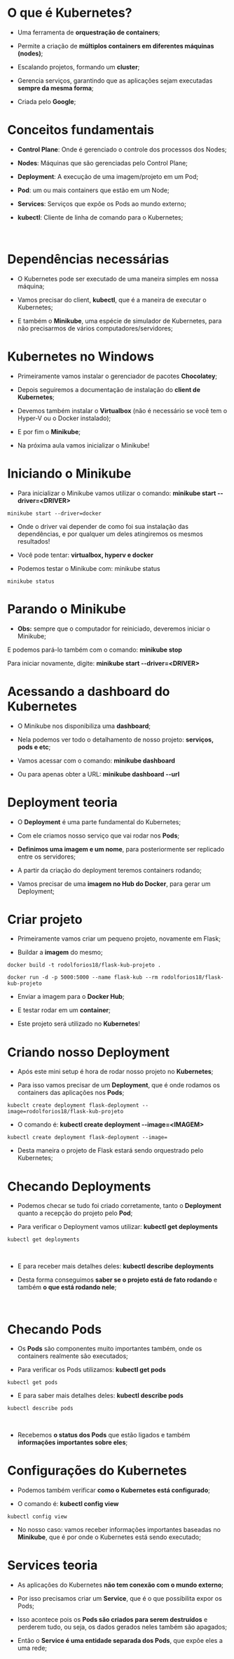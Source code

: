 # O que é Kubernetes? #

* Uma ferramenta de **orquestração de containers**;​

* Permite a criação de **múltiplos containers em diferentes máquinas (nodes)**;​

* Escalando projetos, formando um **cluster**;​

* Gerencia serviços, garantindo que as aplicações sejam executadas **sempre da mesma forma**;​

* Criada pelo **Google**;​

# Conceitos fundamentais​ #

* **Control Plane**: Onde é gerenciado o controle dos processos dos Nodes;​

* **Nodes**: Máquinas que são gerenciadas pelo Control Plane;​

* **Deployment**: A execução de uma imagem/projeto em um Pod;​

* **Pod**: um ou mais containers que estão em um Node;​

* **Services**: Serviços que expõe os Pods ao mundo externo;​

* **kubectl**: Cliente de linha de comando para o Kubernetes;​

​
# Dependências necessárias #

* O Kubernetes pode ser executado de uma maneira simples em nossa máquina;​

* Vamos precisar do client, **kubectl**, que é a maneira de executar o Kubernetes;​

* E também o **Minikube**, uma espécie de simulador de Kubernetes, para não precisarmos de vários computadores/servidores;​

# Kubernetes no Windows​ #

* Primeiramente vamos instalar o gerenciador de pacotes **Chocolatey**;​

* Depois seguiremos a documentação de instalação do **client de Kubernetes**;​

* Devemos também instalar o **Virtualbox** (não é necessário se você tem o Hyper-V ou o Docker instalado);​

* E por fim o **Minikube**;​

* Na próxima aula vamos inicializar o Minikube!​

# Iniciando o Minikube​ #

* Para inicializar o Minikube vamos utilizar o comando: **minikube start --driver=&lt;DRIVER>​**
```
minikube start --driver=docker
``` 

* Onde o driver vai depender de como foi sua instalação das dependências, e por qualquer um deles atingiremos os mesmos resultados!​

* Você pode tentar: **virtualbox, hyperv e docker**​

* Podemos testar o Minikube com: minikube status​
```
minikube status
```

# Parando o Minikube #

* **Obs:** sempre que o computador for reiniciado, deveremos iniciar o Minikube;​

E podemos pará-lo também com o comando: **minikube stop**​

Para iniciar novamente, digite: **minikube start --driver=&lt;DRIVER>​**

# Acessando a dashboard do Kubernetes #

* O Minikube nos disponibiliza uma **dashboard**;​

* Nela podemos ver todo o detalhamento de nosso projeto: **serviços, pods e etc**;​

* Vamos acessar com o comando: **minikube dashboard​**

* Ou para apenas obter a URL: **minikube dashboard --url​**

# Deployment teoria #

* O **Deployment** é uma parte fundamental do Kubernetes;​

* Com ele criamos nosso serviço que vai rodar nos **Pods**;​

* **Definimos uma imagem e um nome**, para posteriormente ser replicado entre os servidores;​

* A partir da criação do deployment teremos containers rodando;​

* Vamos precisar de uma **imagem no Hub do Docker**, para gerar um Deployment;​

# Criar projeto #

* Primeiramente vamos criar um pequeno projeto, novamente em Flask;​

* Buildar a **imagem** do mesmo;​

```
docker build -t rodolforios18/flask-kub-projeto .
``` 
```
docker run -d -p 5000:5000 --name flask-kub --rm rodolforios18/flask-kub-projeto
```

* Enviar a imagem para o **Docker Hub**;​

* E testar rodar em um **container**;​

* Este projeto será utilizado no **Kubernetes**!​

# Criando nosso Deployment #

* Após este mini setup é hora de rodar nosso projeto no **Kubernetes**;​

* Para isso vamos precisar de um **Deployment**, que é onde rodamos os containers das aplicações nos **Pods**;​

```
kubeclt create deployment flask-deployment --image=rodolforios18/flask-kub-projeto
```

* O comando é: **kubectl create deployment <NOME> --image=&lt;IMAGEM>​**

```
kubectl create deployment flask-deployment --image= 
```

* Desta maneira o projeto de Flask estará sendo orquestrado pelo Kubernetes;​

# Checando Deployments #

* Podemos checar se tudo foi criado corretamente, tanto o **Deployment** quanto a recepção do projeto pelo **Pod**;​

* Para verificar o Deployment vamos utilizar: **kubectl get deployments**

```
kubectl get deployments
```

​

* E para receber mais detalhes deles: **kubectl describe deployments**​

* Desta forma conseguimos **saber se o projeto está de fato rodando** e também **o que está rodando nele**;​

​
# Checando Pods #

* Os **Pods** são componentes muito importantes também, onde os containers realmente são executados;​

* Para verificar os Pods utilizamos: **kubectl get pods​**
```
kubectl get pods
```

* E para saber mais detalhes deles: **kubectl describe pods**
```
kubectl describe pods
```
​

* Recebemos **o status dos Pods** que estão ligados e também **informações importantes sobre eles**;​

# Configurações do Kubernetes #

* Podemos também verificar **como o Kubernetes está configurado**;​

* O comando é: **kubectl config view​**
```
kubectl config view​
```

* No nosso caso: vamos receber informações importantes baseadas no **Minikube**, que é por onde o Kubernetes está sendo executado;​

# Services teoria #

* As aplicações do Kubernetes **não tem conexão com o mundo externo**;​

* Por isso precisamos criar um **Service**, que é o que possibilita expor os Pods;​

* Isso acontece pois os **Pods são criados para serem destruídos** e perderem tudo, ou seja, os dados gerados neles também são apagados;​

* Então o **Service é uma entidade separada dos Pods**, que expõe eles a uma rede;​

​